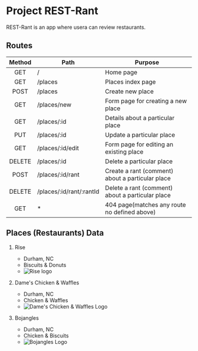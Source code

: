 # Project REST-Rant

REST-Rant is an app where usera can review restaurants.

## Routes
| **Method** | **Path** | **Purpose** |
| :---: | --- | --- |
| GET | / | Home page |
| GET | /places | Places index page |
| POST | /places | Create new place |
| GET | /places/new | Form page for creating a new place |
| GET | /places/:id | Details about a particular place |
| PUT | /places/:id | Update a particular place |
| GET | /places/:id/edit | Form page for editing an existing place |
| DELETE | /places/:id | Delete a particular place |
| POST | /places/:id/rant | Create a rant (comment) about a particular place |
| DELETE | /places/:id/rant/:rantId | Delete a rant (comment) about a particular place |
| GET | * | 404 page(matches any route no defined above) |

## Places (Restaurants) Data

1. Rise
    - Durham, NC
    - Biscuits & Donuts
    - ![Rise logo](/rest-rant/assets/images/rise_logo.png)

2. Dame's Chicken & Waffles
    - Durham, NC
    - Chicken & Waffles
    - ![Dame's Chicken & Waffles Logo](/rest-rant/assets/images/dames-logo.jpg)

3. Bojangles
    - Durham, NC
    - Chicken & Biscuits
    - ![Bojangles Logo](/rest-rant/assets/images/bojangles-logo.png)
